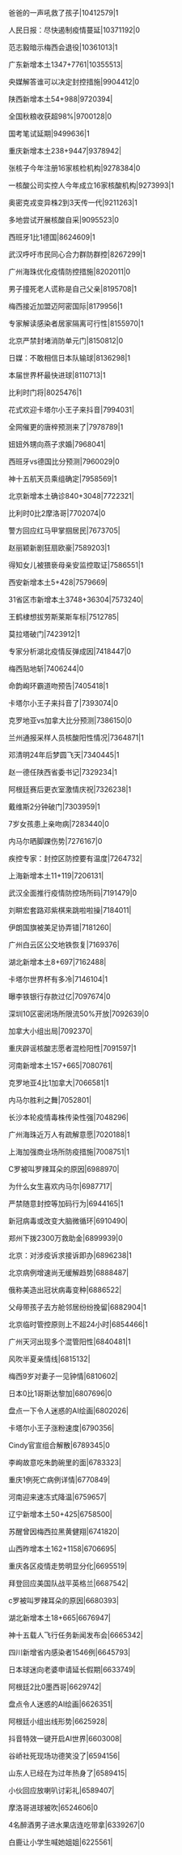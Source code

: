 爸爸的一声吼救了孩子|10412579|1

人民日报：尽快遏制疫情蔓延|10371192|0

范志毅暗示梅西会退役|10361013|1

广东新增本土1347+7761|10355513|

央媒解答谁可以决定封控措施|9904412|0

陕西新增本土54+988|9720394|

全国秋粮收获超98%|9700128|0

国考笔试延期|9499636|1

重庆新增本土238+9447|9378942|

张核子今年注册16家核检机构|9278384|0

一核酸公司实控人今年成立16家核酸机构|9273993|1

奥密克戎变异株2到3天传一代|9211263|1

多地尝试开展核酸自采|9095523|0

西班牙1比1德国|8624609|1

武汉呼吁市民同心合力群防群控|8267299|1

广州海珠优化疫情防控措施|8202011|0

男子撞死老人谎称是自己父亲|8195708|1

梅西接近加盟迈阿密国际|8179956|1

专家解读感染者居家隔离可行性|8155970|1

北京严禁封堵消防单元门|8150812|0

日媒：不敢相信日本队输球|8136298|1

本届世界杯最快进球|8110713|1

比利时门将|8025476|1

花式欢迎卡塔尔小王子来抖音|7994031|

全网催更的唐梓预测来了|7978789|1

妞妞外甥向燕子求婚|7968041|

西班牙vs德国比分预测|7960029|0

神十五航天员乘组确定|7958569|1

北京新增本土确诊840+3048|7722321|

比利时0比2摩洛哥|7702074|0

警方回应红马甲掌掴居民|7673705|

赵丽颖新剧狂扇欧豪|7589203|1

得知女儿被猥亵母亲安监控取证|7586551|1

西安新增本土5+428|7579669|

31省区市新增本土3748+36304|7573240|

王鹤棣想拔劳斯莱斯车标|7512785|

莫拉塔破门|7423912|1

专家分析湖北疫情反弹成因|7418447|0

梅西贴地斩|7406244|0

命韵峋环霸道吻预告|7405418|1

卡塔尔小王子来抖音了|7393074|0

克罗地亚vs加拿大比分预测|7386150|0

兰州通报采样人员核酸阳性情况|7364871|1

邓清明24年后梦圆飞天|7340445|1

赵一德任陕西省委书记|7329234|1

阿根廷赛后更衣室激情庆祝|7326238|1

戴维斯2分钟破门|7303959|1

7岁女孩患上亲吻病|7283440|0

内马尔晒脚踝伤势|7276167|0

疾控专家：封控区防控要有温度|7264732|

上海新增本土11+119|7206131|

武汉全面推行疫情防控场所码|7191479|0

刘畊宏套路邓紫棋来跳啦啦操|7184011|

伊朗国旗被美足协弄错|7181260|

广州白云区公交地铁恢复|7169376|

湖北新增本土8+697|7162488|

卡塔尔世界杯有多冷|7146104|1

曝李铁银行存款过亿|7097674|0

深圳10区密闭场所限流50%开放|7092639|0

加拿大小组出局|7092370|

重庆辟谣核酸志愿者混检阳性|7091597|1

河南新增本土157+665|7080761|

克罗地亚4比1加拿大|7066581|1

内马尔胜利之舞|7052801|

长沙本轮疫情毒株传染性强|7048296|

广州海珠近万人有疏解意愿|7020188|1

上海加强商业场所防疫措施|7008751|1

C罗被叫罗辣耳朵的原因|6988970|

为什么女生喜欢内马尔|6987717|

严禁随意封控等加码行为|6944165|1

新冠病毒或改变大脑微循环|6910490|

郑州下拨2300万救助金|6899939|0

北京：对涉疫诉求接诉即办|6896238|1

北京病例增速尚无缓解趋势|6888487|

俄称美造出冠状病毒变种|6886522|

父母带孩子去方舱邻居纷纷挽留|6882904|1

北京临时管控原则上不超24小时|6854466|1

广州天河出现多个混管阳性|6840481|1

风吹半夏亲情线|6815132|

梅西9岁对妻子一见钟情|6810602|

日本0比1哥斯达黎加|6807696|0

盘点一下令人迷惑的AI绘画|6802026|

卡塔尔小王子涨粉速度|6790356|

Cindy官宣组合解散|6789345|0

李峋故意吃朱韵碗里的面|6783323|

重庆1例死亡病例详情|6770849|

河南迎来速冻式降温|6759657|

辽宁新增本土50+425|6758500|

苏醒曾因梅西拉黑黄健翔|6741820|

山西昨增本土162+1158|6706695|

重庆各区疫情走势明显分化|6695519|

拜登回应美国队战平英格兰|6687542|

c罗被叫罗辣耳朵的原因|6680393|

湖北新增本土18+665|6676947|

神十五载人飞行任务新闻发布会|6665342|

四川新增省内感染者1546例|6645793|

日本球迷向老婆申请延长假期|6633749|

阿根廷2比0墨西哥|6629742|

盘点令人迷惑的AI绘画|6626351|

阿根廷小组出线形势|6625928|

抖音特效一键开启AI世界|6603008|

谷峤社死现场功德笑没了|6594156|

山东人已经在为过年热身了|6589415|

小伙回应放喇叭讨彩礼|6589407|

摩洛哥进球被吹|6524606|0

4名醉酒男子进水果店连吃带拿|6339267|0

白鹿让小学生喊她姐姐|6225561|

